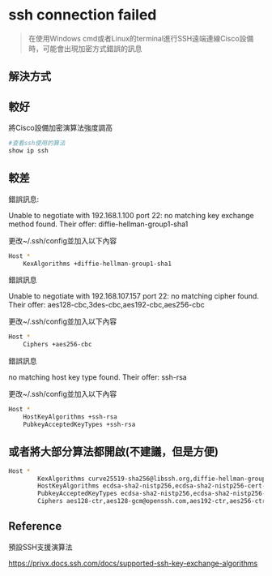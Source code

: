# ssh connection failed #

>在使用Windows cmd或者Linux的terminal進行SSH遠端連線Cisco設備時，可能會出現加密方式錯誤的訊息

## 解決方式 ##

## 較好 ##

將Cisco設備加密演算法強度調高

```bash
#查看ssh使用的算法
show ip ssh 

```

## 較差 ##

錯誤訊息:

Unable to negotiate with 192.168.1.100 port 22: no matching key exchange method found. Their offer: diffie-hellman-group1-sha1

更改~/.ssh/config並加入以下內容

```bash
Host *
    KexAlgorithms +diffie-hellman-group1-sha1
```

錯誤訊息

Unable to negotiate with 192.168.107.157 port 22: no matching cipher found. Their offer: aes128-cbc,3des-cbc,aes192-cbc,aes256-cbc

更改~/.ssh/config並加入以下內容

```bash
Host *
    Ciphers +aes256-cbc 
```

錯誤訊息

no matching host key type found. Their offer: ssh-rsa 

更改~/.ssh/config並加入以下內容

```bash
Host *
    HostKeyAlgorithms +ssh-rsa
    PubkeyAcceptedKeyTypes +ssh-rsa
```

## 或者將大部分算法都開啟(不建議，但是方便) ##

```bash
Host *
        KexAlgorithms curve25519-sha256@libssh.org,diffie-hellman-group14-sha1,ecdh-sha2-nistp256,ecdh-sha2-nistp384,diffie-hellman-group1-sha1,diffie-hellman-group-exchange-sha1,diffie-hellman-group-exchange-sha256
        HostKeyAlgorithms ecdsa-sha2-nistp256,ecdsa-sha2-nistp256-cert-v01@openssh.com,ecdsa-sha2-nistp384,ecdsa-sha2-nistp384-cert-v01@openssh.com,ecdsa-sha2-nistp521,ecdsa-sha2-nistp521-cert-v01@openssh.com,ssh-ed25519,ssh-ed25519-cert-v01@openssh.com,ssh-dss-cert-v01@openssh.com,ssh-rsa,ssh-rsa-cert-v01@openssh.com
        PubkeyAcceptedKeyTypes ecdsa-sha2-nistp256,ecdsa-sha2-nistp256-cert-v01@openssh.com,ecdsa-sha2-nistp384,ecdsa-sha2-nistp384-cert-v01@openssh.com,ecdsa-sha2-nistp521,ecdsa-sha2-nistp521-cert-v01@openssh.com,ssh-ed25519,ssh-ed25519-cert-v01@openssh.com,ssh-dss-cert-v01@openssh.com,ssh-rsa,ssh-rsa-cert-v01@openssh.com
        Ciphers aes128-ctr,aes128-gcm@openssh.com,aes192-ctr,aes256-ctr,chacha20-poly1305@openssh.com,aes128-cbc,3des-cbc
```

## Reference ##

預設SSH支援演算法

https://privx.docs.ssh.com/docs/supported-ssh-key-exchange-algorithms


